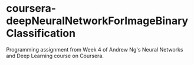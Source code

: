 # coursera-deepNeuralNetworkForImageBinaryClassification
Programming assignment from Week 4 of Andrew Ng's Neural Networks and Deep Learning course on Coursera.
